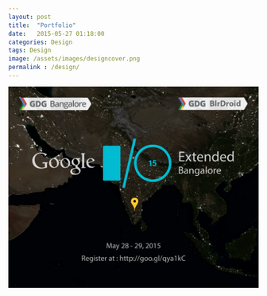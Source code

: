```yaml
---
layout: post
title:  "Portfolio"
date:   2015-05-27 01:18:00
categories: Design
tags: Design
image: /assets/images/designcover.png
permalink : /design/
---
```


![Spectral Plot](/assets/images/gdgio.png)
